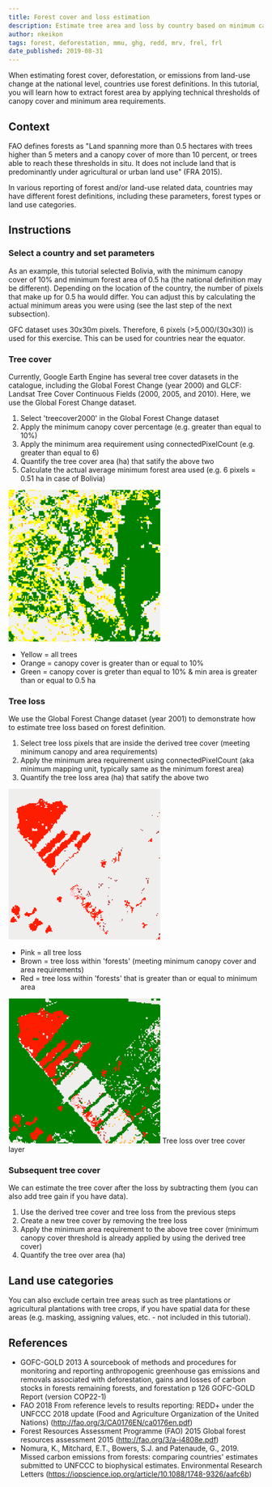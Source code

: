 ```yaml
---
title: Forest cover and loss estimation
description: Estimate tree area and loss by country based on minimum canopy cover and forest area definition
author: nkeikon
tags: forest, deforestation, mmu, ghg, redd, mrv, frel, frl
date_published: 2019-08-31
---
```


When estimating forest cover, deforestation, or emissions from land-use change at the national level, countries use forest definitions. In this tutorial, you will learn how to extract forest area by applying technical thresholds of canopy cover and minimum area requirements. 

## Context

FAO defines forests as "Land spanning more than 0.5 hectares with trees higher than 5 meters and a canopy cover of more than 10 percent, or trees able to reach these thresholds in situ. It does not include land that is predominantly under agricultural or urban land use" (FRA 2015). 

In various reporting of forest and/or land-use related data, countries may have different forest definitions, including these parameters, forest types or land use categories. 

## Instructions
### Select a country and set parameters

As an example, this tutorial selected Bolivia, with the minimum canopy cover of 10% and minimum forest area of 0.5 ha (the national definition may be different). 
Depending on the location of the country, the number of pixels that make up for 0.5 ha would differ. You can adjust this by calculating the actual minimum areas you were using (see the last step of the next subsection).

GFC dataset uses 30x30m pixels. Therefore, 6 pixels (>5,000/(30x30)) is used for this exercise. This can be used for countries near the equator. 

### Tree cover

Currently, Google Earth Engine has several tree cover datasets in the catalogue, including the Global Forest Change (year 2000) and GLCF: Landsat Tree Cover Continuous Fields (2000, 2005, and 2010). Here, we use the Global Forest Change dataset.  

1. Select 'treecover2000' in the Global Forest Change dataset
1. Apply the minimum canopy cover percentage (e.g. greater than equal to 10%)
1. Apply the minimum area requirement using connectedPixelCount (e.g. greater than equal to 6)
1. Quantify the tree cover area (ha) that satify the above two
1. Calculate the actual average minimum forest area used (e.g. 6 pixels = 0.51 ha in case of Bolivia)

<img src="treecover.png" width="300">

- Yellow = all trees
- Orange = canopy cover is greater than or equal to 10%
- Green = canopy cover is greter than equal to 10% & min area is greater than or equal to 0.5 ha

### Tree loss

We use the Global Forest Change dataset (year 2001) to demonstrate how to estimate tree loss based on forest definition.

1. Select tree loss pixels that are inside the derived tree cover (meeting minimum canopy and area requirements)
1. Apply the minimum area requirement using connectedPixelCount (aka minimum mapping unit, typically same as the minimum forest area)
1. Quantify the tree loss area (ha) that satify the above two

<img src="loss.png" width="300">

- Pink = all tree loss
- Brown = tree loss within 'forests' (meeting minimum canopy cover and area requirements)
- Red = tree loss within 'forests' that is greater than or equal to minimum area

<img src="treeloss.png" width="300">
Tree loss over tree cover layer

### Subsequent tree cover

We can estimate the tree cover after the loss by subtracting them (you can also add tree gain if you have data).

1. Use the derived tree cover and tree loss from the previous steps
1. Create a new tree cover by removing the tree loss
1. Apply the minimum area requirement to the above tree cover (minimum canopy cover threshold is already applied by using the derived tree cover)
1. Quantify the tree over area (ha)

## Land use categories

You can also exclude certain tree areas such as tree plantations or agricultural plantations with tree crops, if you have spatial data for these areas (e.g. masking, assigning values, etc. - not included in this tutorial). 

## References
- GOFC-GOLD 2013 A sourcebook of methods and procedures for monitoring and reporting anthropogenic greenhouse gas emissions and removals associated with deforestation, gains and losses of carbon stocks in forests remaining forests, and forestation p 126 GOFC-GOLD Report (version COP22-1)
- FAO 2018 From reference levels to results reporting: REDD+ under the UNFCCC 2018 update (Food and Agriculture Organization of the United Nations) (http://fao.org/3/CA0176EN/ca0176en.pdf)
- Forest Resources Assessment Programme (FAO) 2015 Global forest resources assessment 2015 (http://fao.org/3/a-i4808e.pdf)
- Nomura, K., Mitchard, E.T., Bowers, S.J. and Patenaude, G., 2019. Missed carbon emissions from forests: comparing countries' estimates submitted to UNFCCC to biophysical estimates. Environmental Research Letters (https://iopscience.iop.org/article/10.1088/1748-9326/aafc6b)
